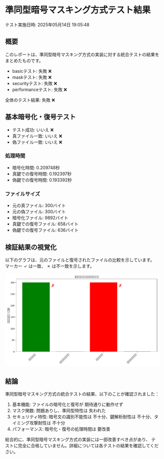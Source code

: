 # 準同型暗号マスキング方式テスト結果

テスト実施日時: 2025年05月14日 19:05:48

## 概要

このレポートは、準同型暗号マスキング方式の実装に対する統合テストの結果をまとめたものです。

- basicテスト: 失敗 ❌
- maskテスト: 失敗 ❌
- securityテスト: 失敗 ❌
- performanceテスト: 失敗 ❌

全体のテスト結果: 失敗 ❌

## 基本暗号化・復号テスト

- テスト成功: いいえ ❌
- 真ファイル一致: いいえ ❌
- 偽ファイル一致: いいえ ❌

### 処理時間

- 暗号化時間: 0.209748秒
- 真鍵での復号時間: 0.192397秒
- 偽鍵での復号時間: 0.193392秒

### ファイルサイズ

- 元の真ファイル: 300バイト
- 元の偽ファイル: 300バイト
- 暗号化ファイル: 9892バイト
- 真鍵での復号ファイル: 658バイト
- 偽鍵での復号ファイル: 636バイト

## 検証結果の視覚化

以下のグラフは、元のファイルと復号されたファイルの比較を示しています。
マーカー ✓ は一致、 ✗ は不一致を示します。

![検証結果グラフ](verification_result_20250514-190547.png)

## 結論

準同型暗号マスキング方式の統合テストの結果、以下のことが確認されました：

1. 基本機能: ファイルの暗号化と復号が 期待通りに動作せず
2. マスク関数: 問題ありし、準同型特性は 失われた
3. セキュリティ特性: 暗号文の識別不能性は 不十分、鍵解析耐性は 不十分、タイミング攻撃耐性は 不十分
4. パフォーマンス: 暗号化・復号の処理時間は 要改善


総合的に、準同型暗号マスキング方式の実装には一部改善すべき点があり、
テストに完全に合格していません。詳細については各テストの結果を確認してください。
